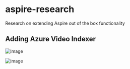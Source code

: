 # aspire-research

Research on extending Aspire out of the box functionality

## Adding Azure Video Indexer

![image](https://github.com/pticostaricags/aspire-research/assets/3481899/6d9496df-7b59-47ef-b30d-c7c81f26b7bf)

![image](https://github.com/pticostaricags/aspire-research/assets/3481899/a6144317-d519-494e-8cf2-2d9462ba885c)

